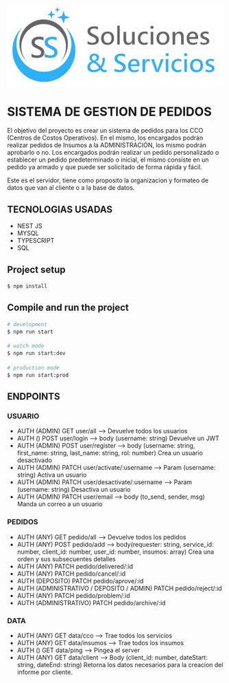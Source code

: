 ![alt text](https://raw.githubusercontent.com/LucasMacchi/SGP-SS/refs/heads/main/public/logo_big.webp)

# SISTEMA DE GESTION DE PEDIDOS

El objetivo del proyecto es crear un sistema de pedidos para los CCO (Centros de Costos Operativos). En el mismo, los encargados podrán realizar pedidos de Insumos a la ADMINISTRACIÓN, los mismo podrán aprobarlo o no. 
Los encargados podrán realizar un pedido personalizado o establecer un pedido predeterminado o inicial, el mismo consiste en un pedido ya armado y que puede ser solicitado de forma rápida y fácil.

Este es el servidor, tiene como proposito la organizacion y formateo de datos que van al cliente o a la base de datos.

## TECNOLOGIAS USADAS
- NEST JS
- MYSQL
- TYPESCRIPT
- SQL

## Project setup

```bash
$ npm install
```

## Compile and run the project

```bash
# development
$ npm run start

# watch mode
$ npm run start:dev

# production mode
$ npm run start:prod
```

## ENDPOINTS

### USUARIO
- AUTH (ADMIN) GET user/all --> Devuelve todos los usuarios
- AUTH () POST user/login --> body (username: string) Devuelve un JWT
- AUTH (ADMIN) POST user/register --> body (username: string, first_name: string, last_name: string, rol: number) Crea un usuario desactivado
- AUTH (ADMIN) PATCH user/activate/:username --> Param (username: string) Activa un usuario
- AUTH (ADMIN) PATCH user/desactivate/:username --> Param (username: string) Desactiva un usuario
- AUTH (ADMIN) PATCH user/email --> body (to_send, sender, msg) Manda un correo a un usuario

### PEDIDOS
- AUTH (ANY) GET pedido/all --> Devuelve todos los pedidos
- AUTH (ANY) POST pedido/add --> body(requester: string, service_id: number, client_id: number, user_id: number, insumos: array) Crea una orden y sus subsecuentes detalles
- AUTH (ANY) PATCH pedido/delivered/:id
- AUTH (ANY) PATCH pedido/cancel/:id
- AUTH (DEPOSITO) PATCH pedido/aprove/:id
- AUTH (ADMINISTRATIVO / DEPOSITO / ADMIN) PATCH pedido/reject/:id
- AUTH (ANY) PATCH pedido/problem/:id
- AUTH (ADMINISTRATIVO) PATCH pedido/archive/:id

### DATA
- AUTH (ANY) GET data/cco --> Trae todos los servicios
- AUTH (ANY) GET data/insumos --> Trae todos los insumos
- AUTH () GET data/ping --> Pingea el server
- AUTH (ANY) GET data/client --> Body (client_id: number, dateStart: string, dateEnd: string) Retorna los datos necesarios para la creacion del informe por cliente.

